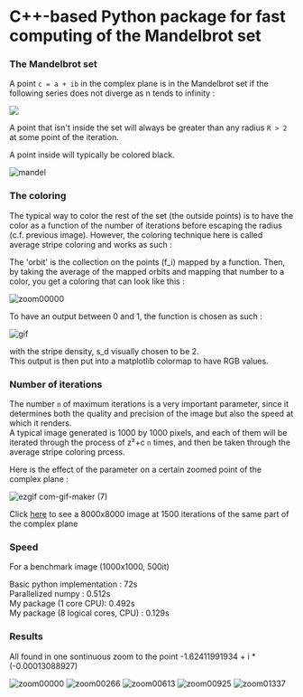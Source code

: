 # C++-based Python package for fast computing of the Mandelbrot set

### The Mandelbrot set

A point `c = a + ib` in the complex plane is in the Mandelbrot set if the following series does not diverge as n tends to infinity :

![](http://www.sciweavers.org/download/Tex2Img_1637406052.jpg)

A point that isn't inside the set will always be greater than any radius `R > 2` at some point of the iteration.

A point inside will typically be colored black.

![mandel](https://user-images.githubusercontent.com/60552083/142724263-a4d3a02d-4ae3-4775-b8f6-a85816103acd.png)


### The coloring

The typical way to color the rest of the set (the outside points) is to have the color as a function of the number of iterations before escaping the radius (c.f. previous image). 
However, the coloring technique here is called average stripe coloring and works as such :

The 'orbit' is the collection on the points (f_i) mapped by a function. Then, by taking the average of the mapped orbits and mapping that number to a color, you get a coloring that can look like this :

![zoom00000](https://user-images.githubusercontent.com/60552083/142724184-e7d7266a-09ac-4356-967b-30e451808ae2.jpeg)


To have an output between 0 and 1, the function is chosen as such :  

![gif](https://user-images.githubusercontent.com/60552083/142729011-5d14ad29-b610-4523-9eb9-3b7d93ef5b08.gif)  

with the stripe density, s_d visually chosen to be 2.   
This output is then put into a matplotlib colormap to have RGB values.


### Number of iterations

The number `n` of maximum iterations is a very important parameter, since it determines both the quality and precision of the image but also the speed at which it renders.  
A typical image generated is 1000 by 1000 pixels, and each of them will be iterated through the process of z²+c `n` times, and then be taken through the average stripe coloring prcess.

Here is the effect of the parameter on a certain zoomed point of the complex plane :

![ezgif com-gif-maker (7)](https://user-images.githubusercontent.com/60552083/142724790-60e06e98-ce19-4f34-8813-45e6e55b57f2.gif)

Click [here](https://user-images.githubusercontent.com/60552083/142724864-6af6c98b-1e82-4703-807f-cbebb0f2969d.jpeg) to see a 8000x8000 image at 1500 iterations of the same part of the complex plane


### Speed
For a benchmark image (1000x1000, 500it)

Basic python implementation : 72s  
Parallelized numpy : 0.512s  
My package (1 core CPU): 0.492s  
My package (8 logical cores, CPU) : 0.129s  

### Results

All found in one sontinuous zoom to the point -1.62411991934 + i * (-0.00013088927)

![zoom00000](https://user-images.githubusercontent.com/60552083/142725446-b9f339e6-66f1-47b6-a9aa-d77af46fed24.jpeg)
![zoom00266](https://user-images.githubusercontent.com/60552083/142725462-61a7fdbe-9233-478f-9629-618bbf320a5b.jpeg)
![zoom00613](https://user-images.githubusercontent.com/60552083/142725481-075ea0f8-4bc4-43e3-8687-79d8da7e8d7a.jpeg)
![zoom00925](https://user-images.githubusercontent.com/60552083/142725498-6d25b859-e8a0-4be3-b3ba-5ea794e03aa6.jpeg)
![zoom01337](https://user-images.githubusercontent.com/60552083/142725519-6f07533f-d718-45a4-9d19-754d4d5b2ce3.jpeg)



